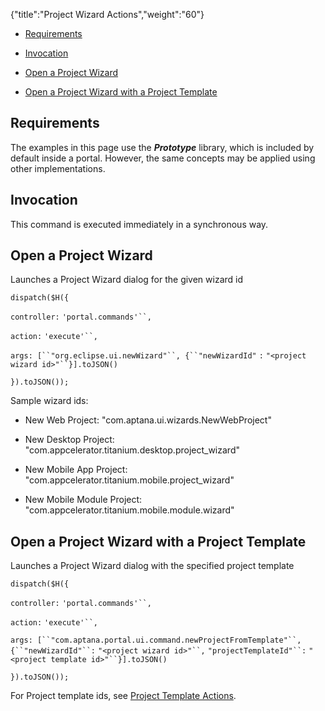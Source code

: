 {"title":"Project Wizard Actions","weight":"60"}

* [Requirements](#requirements)

* [Invocation](#invocation)

* [Open a Project Wizard](#open-a-project-wizard)

* [Open a Project Wizard with a Project Template](#open-a-project-wizard-with-a-project-template)

## Requirements

The examples in this page use the **_Prototype_** library, which is included by default inside a portal. However, the same concepts may be applied using other implementations.

## Invocation

This command is executed immediately in a synchronous way.

## Open a Project Wizard

Launches a Project Wizard dialog for the given wizard id

`dispatch($H({`

`controller:` `'portal.commands'``,`

`action:` `'execute'``,`

`args: [``"org.eclipse.ui.newWizard"``, {``"newWizardId"` `:` `"<project wizard id>"``}].toJSON()`

`}).toJSON());`

Sample wizard ids:

* New Web Project: "com.aptana.ui.wizards.NewWebProject"

* New Desktop Project: "com.appcelerator.titanium.desktop.project\_wizard"

* New Mobile App Project: "com.appcelerator.titanium.mobile.project\_wizard"

* New Mobile Module Project: "com.appcelerator.titanium.mobile.module.wizard"

## Open a Project Wizard with a Project Template

Launches a Project Wizard dialog with the specified project template

`dispatch($H({`

`controller:` `'portal.commands'``,`

`action:` `'execute'``,`

`args: [``"com.aptana.portal.ui.command.newProjectFromTemplate"``, {``"newWizardId"``:` `"<project wizard id>"``,` `"projectTemplateId"``:` `"<project template id>"``}].toJSON()`

`}).toJSON());`

For Project template ids, see [Project Template Actions](/docs/appc/Axway_Appcelerator_Studio/Axway_Appcelerator_Studio_Guide/SDK/Portal_Framework/Controllers_and_Actions/Project_Template_Actions/).

